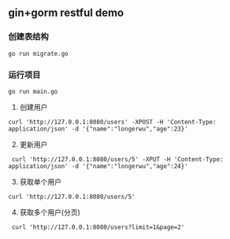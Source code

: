 ## gin+gorm restful demo
### 创建表结构
```
go run migrate.go
```
### 运行项目
```
go run main.go
```
1. 创建用户
```curl
curl 'http://127.0.0.1:8080/users' -XPOST -H 'Content-Type: application/json' -d '{"name":"longerwu","age":23}'
```
2. 更新用户
```curl
 curl 'http://127.0.0.1:8080/users/5' -XPUT -H 'Content-Type: application/json' -d '{"name":"longerwu","age":24}'
```
3. 获取单个用户
```curl
curl 'http://127.0.0.1:8080/users/5'
```
4. 获取多个用户(分页)
```curl
 curl 'http://127.0.0.1:8080/users?limit=1&page=2'
```
